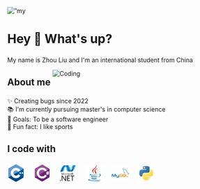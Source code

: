 <p align=”center”>
<img width=”200" height=”200" src=”https://github.com/zliu46/ZhouLiu/blob/main/Banner.png" alt=”my banner”>
</p>

<h1 align="left">Hey 👋 What's up?</h1>

###

<p align="left">My name is Zhou Liu and I'm an international student from China</p>
<img align="right" alt="Coding" width="400" src="https://cdn.dribbble.com/users/1162077/screenshots/3848914/programmer.gif">

###

<h2 align="left">About me</h2>

###

<p align="left">✨ Creating bugs since 2022 <br>📚 I'm currently pursuing master's in computer science<br>🎯 Goals: To be a software engineer <br>🎲 Fun fact: I like sports </p>

###

<h2 align="left">I code with</h2>

###

<div align="left">
  <img src="https://raw.githubusercontent.com/devicons/devicon/master/icons/cplusplus/cplusplus-original.svg" height="40" alt="cplusplus logo"  />
  <img width="12" />
  <img src="https://raw.githubusercontent.com/devicons/devicon/master/icons/csharp/csharp-original.svg" height="40" alt="csharp logo"  />
  <img width="12" />
  <img src="https://raw.githubusercontent.com/devicons/devicon/master/icons/dot-net/dot-net-original-wordmark.svg" height="40" alt="dotnet logo"  />
  <img width="12" />
  <img src="https://raw.githubusercontent.com/devicons/devicon/master/icons/java/java-original.svg" height="40" alt="java logo"  />
  <img width="12" />
  <img src="https://raw.githubusercontent.com/devicons/devicon/master/icons/mysql/mysql-original-wordmark.svg" height="40" alt="mysql logo"  />
  <img width="12" />
  <img src="https://raw.githubusercontent.com/devicons/devicon/master/icons/python/python-original.svg" height="40" alt="python logo"  />
  <img width="12" />
</div>

###
